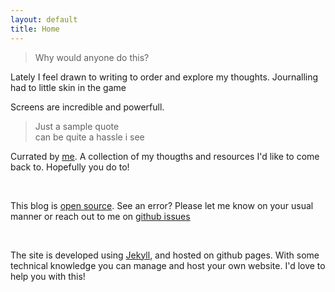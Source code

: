 ```yaml
---
layout: default
title: Home
---
```


<blockquote>Why would anyone do this?</blockquote>

Lately I feel drawn to writing to order and explore my thoughts. Journalling had to little skin in the game 

Screens are incredible and powerfull. 


<blockquote> Just a sample quote<br>
can be quite a hassle i see</blockquote>


Currated by <a href="/about.html">me</a>. A collection of my thougths and resources I'd like to come back to. Hopefully you do to!  

<br>

This blog is <a href="https://github.com/SJbrou/sblog">open source</a>. See an error? Please let me know on your usual manner or reach out to me on <a href="https://github.com/SJbrou/sblog/issues">github issues</a> 

<br>

The site is developed using <a href="https://jekyllrb.com/docs/">Jekyll</a>, and hosted on github pages. With some technical knowledge you can manage and host your own website. I'd love to help you with this!
 
